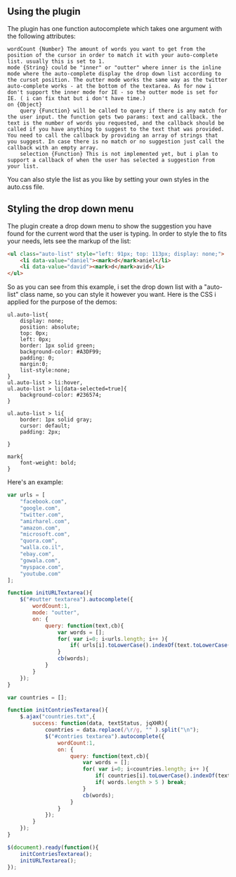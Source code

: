 ## Using the plugin
The plugin has one function autocomplete which takes one argument with the following attributes:

	wordCount {Number} The amount of words you want to get from the position of the cursor in order to match it with your auto-complete list. usually this is set to 1.
	mode {String} could be "inner" or "outter" where inner is the inline mode where the auto-complete display the drop down list according to the cursot position. The outter mode works the same way as the twitter auto-complete works - at the bottom of the textarea. As for now i don't support the inner mode for IE - so the outter mode is set for IE. ( i can fix that but i don't have time.)
	on {Object}
		query {Function} will be called to query if there is any match for the user input. the function gets two params: text and callback. the text is the number of words you requested, and the callback should be called if you have anything to suggest to the text that was provided. You need to call the callback by providing an array of strings that you suggest. In case there is no match or no suggestion just call the callback with an empty array.
		selection {Function} This is not implemented yet, but i plan to support a callback of when the user has selected a suggestion from your list.
		
You can also style the list as you like by setting your own styles in the auto.css file.

## Styling the drop down menu
The plugin create a drop down menu to show the suggestion you have found for the current word that the user is typing. In order to style the to fits your needs, lets see the markup of the list:

```html
<ul class="auto-list" style="left: 91px; top: 113px; display: none;">
	<li data-value="daniel"><mark>d</mark>aniel</li>
	<li data-value="david"><mark>d</mark>avid</li>
</ul>
```

So as you can see from this example, i set the drop down list with a "auto-list" class name, so you can style it however you want.
Here is the CSS i applied for the purpose of the demos:

	ul.auto-list{
		display: none;
		position: absolute;
		top: 0px;
		left: 0px;
		border: 1px solid green;
		background-color: #A3DF99;
		padding: 0;
		margin:0;
		list-style:none;
	}
	ul.auto-list > li:hover,
	ul.auto-list > li[data-selected=true]{
		background-color: #236574;
	}

	ul.auto-list > li{
		border: 1px solid gray;
		cursor: default;
		padding: 2px;

	}

	mark{
		font-weight: bold;
	}


Here's an example:

```javascript
var urls = [
	"facebook.com",
	"google.com",
	"twitter.com",
	"amirharel.com",
	"amazon.com",
	"microsoft.com",
	"quora.com",
	"walla.co.il",
	"ebay.com",
	"gowala.com",
	"myspace.com",
	"youtube.com"		
];

function initURLTextarea(){
	$("#outter textarea").autocomplete({
		wordCount:1,
		mode: "outter",
		on: {
			query: function(text,cb){
				var words = [];
				for( var i=0; i<urls.length; i++ ){
					if( urls[i].toLowerCase().indexOf(text.toLowerCase()) == 0 ) words.push(urls[i]);
				}
				cb(words);								
			}
		}
	});
}

var countries = [];

function initContriesTextarea(){
	$.ajax("countries.txt",{
		success: function(data, textStatus, jqXHR){
			countries = data.replace(/\r/g, "" ).split("\n"); 
			$("#contries textarea").autocomplete({
				wordCount:1,
				on: {
					query: function(text,cb){
						var words = [];
						for( var i=0; i<countries.length; i++ ){
							if( countries[i].toLowerCase().indexOf(text.toLowerCase()) == 0 ) words.push(countries[i]);
							if( words.length > 5 ) break;
						}
						cb(words);								
					}
				}
			});
		}
	});
}

$(document).ready(function(){
	initContriesTextarea();
	initURLTextarea();
});
```